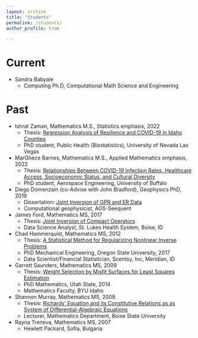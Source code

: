 ```yaml
---
layout: archive
title: "Students"
permalink: /students/
author_profile: true

---
```




Current 
======
* Sandra Babyale 
  * Computing Ph.D, Computational Math Science and Engineering 


Past 
======
* Ishrat Zaman, Mathematics M.S., Statistics emphasis, 2022
  * Thesis: [Regression Analysis of Resilience and COVID-19 in Idaho Counties](https://jodimead.github.io/files/student_theses/ishrat.pdf)
  * PhD student, Public Health (Biostatistics), University of Nevada Las Vegas
* MarGhece Barnes, Mathematics M.S., Applied Mathematics emphasis, 2022
  * Thesis: [Relationships Between COVID-19 Infection Rates, Healthcare Access, Socioeconomic Status, and Cultural Diversity](https://jodimead.github.io/files/student_theses/marghece.pdf)
  * PhD student, Aerospace Engineering, University of Buffalo
* Diego Domenzain (co-Advise with John Bradford), Geophysics PhD, 2019
  * Dissertation: [Joint Inversion of GPR and ER Data](https://jodimead.github.io/files/student_theses/diego.pdf)
   * Computational geophysicist, AGS-Seequent
* James Ford, Mathematics MS, 2017
  * Thesis: [Joint Inversion of Compact Operators](https://jodimead.github.io/files/student_theses/james.pdf)
  * Data Science Analyst, St. Lukes Health System, Boise, ID
* Chad Hammerquist, Mathematics MS, 2012
  * Thesis: [A Statistical Method for Regularizing Nonlinear Inverse Problems](https://jodimead.github.io/files/student_theses/chad.pdf)
   * PhD Mechanical Engineering, Oregon State University, 2017
   * Data Scientist/Financial Statistician, Scentsy, Inc, Meridian, ID
* Garrett Saunders, Mathematics MS, 2009
  * Thesis: [Weight Selection by Misfit Surfaces for Least Squares Estimation](https://jodimead.github.io/files/student_theses/garrett.pdf)
   * PhD Mathematics, Utah State, 2014
   * Mathematics Faculty, BYU Idaho
* Shannon Murray, Mathematics MS, 2008
   * Thesis: [Richards' Equation and its Constitutive Relations as as System of Differential-Algebraic Equations](https://jodimead.github.io/files/student_theses/shannon.pdf)
   * Lecturer, Mathematics Department, Boise State University
* Rayna Treneva, Mathematics MS, 2007
  * Hewlett Packard, Sofia, Bulgaria
